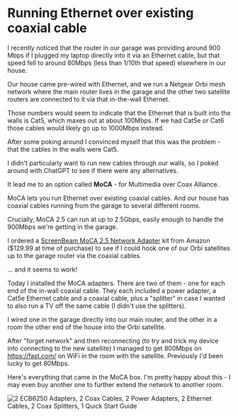 # Running Ethernet over existing coaxial cable

I recently noticed that the router in our garage was providing around 900 Mbps if I plugged my laptop directly into it via an Ethernet cable, but that speed fell to around 80Mbps (less than 1/10th that speed) elsewhere in our house.

Our house came pre-wired with Ethernet, and we run a Netgear Orbi mesh network where the main router lives in the garage and the other two satellite routers are connected to it via that in-the-wall Ethernet.

Those numbers would seem to indicate that the Ethernet that is built into the walls is Cat5, which maxes out at about 100Mbps. If we had Cat5e or Cat6 those cables would likely go up to 1000Mbps instead.

After some poking around I convinced myself that this was the problem - that the cables in the walls were Cat5.

I didn't particularly want to run new cables through our walls, so I poked around with ChatGPT to see if there were any alternatives.

It lead me to an option called **MoCA** - for Multimedia over Coax Alliance.

MoCA lets you run Ethernet over existing coaxial cables. And our house has coaxial cables running from the garage to several different rooms.

Crucially, MoCA 2.5 can run at up to 2.5Gbps, easily enough to handle the 900Mbps we're getting in the garage.

I ordered a [ScreenBeam MoCA 2.5 Network Adapter](https://www.amazon.com/dp/B088KV2YYL) kit from Amazon ($129.99 at time of purchase) to see if I could hook one of our Orbi satellites up to the garage router via the coaxial cables.

... and it seems to work!

Today I installed the MoCA adapters. There are two of them - one for each end of the in-wall coaxial cable. They each included a power adapter, a Cat5e Ethernet cable and a coaxial cable, plus a "splitter" in case I wanted to also run a TV off the same cable (I didn't use the splitters).

I wired one in the garage directly into our main router, and the other in a room the other end of the house into the Orbi satellite.

After "forget network" and then reconnecting (to try and trick my device into connecting to the new satellite) I managed to get 800Mbps on https://fast.com/ on WiFi in the room with the satellite. Previously I'd been lucky to get 80Mbps.

Here's everything that came in the MoCA box. I'm pretty happy about this - I may even buy another one to further extend the network to another room.

![2 ECB6250 Adapters, 2 Coax Cables, 2 Power Adapters, 2 Ethernet Cables, 2 Coax Splitters, 1 Quick Start Guide](https://static.assahbismark.com/static/2024/moca-startup.jpg)
